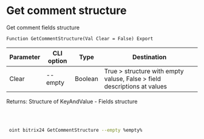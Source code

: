 ﻿---
sidebar_position: 9
---

# Get comment structure
 Get comment fields structure



`Function GetCommentStructure(Val Clear = False) Export`

 | Parameter | CLI option | Type | Destination |
 |-|-|-|-|
 | Clear | --empty | Boolean | True > structure with empty valuse, False > field descriptions at values |

 
 Returns: Structure of KeyAndValue - Fields structure 

<br/>




	


```sh title="CLI command example"
 
 oint bitrix24 GetCommentStructure --empty %empty%

```


